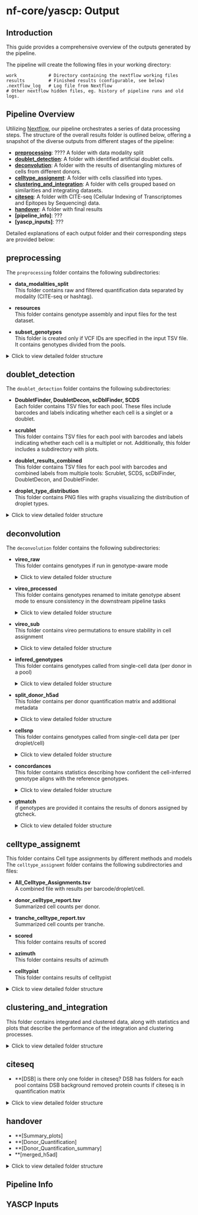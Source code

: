 # nf-core/yascp: Output

## Introduction

This guide provides a comprehensive overview of the outputs generated by the pipeline.

The pipeline will create the following files in your working directory:

```console
work            # Directory containing the nextflow working files
results         # Finished results (configurable, see below)
.nextflow_log   # Log file from Nextflow
# Other nextflow hidden files, eg. history of pipeline runs and old logs.
```

## Pipeline Overview

Utilizing [Nextflow](https://www.nextflow.io/), our pipeline orchestrates a series of data processing steps. The structure of the overall results folder is outlined below, offering a snapshot of the diverse outputs from different stages of the pipeline:

- **[preprocessing](#preprocessing)**: ???? A folder with data modality split
- **[doublet_detection](#doublet_detection)**: A folder with identified artificial doublet cells.
- **[deconvolution](#deconvolution)**: A folder with the results of disentangling mixtures of cells from different donors.
- **[celltype_assignemt](#celltype_assignemt)**: A folder with cells classified into types.
- **[clustering_and_integration](#clustering_and_integration)**:  A folder with cells grouped based on similarities and integrating datasets.
- **[citeseq](#citeseq)**: A folder with CITE-seq (Cellular Indexing of Transcriptomes and Epitopes by Sequencing) data.
- **[handover](#handover)**: A folder with final results
- **[pipeline_info]**: ???
- **[yascp_inputs]**: ???

Detailed explanations of each output folder and their corresponding steps are provided below:

## preprocessing

The `preprocessing` folder contains the following subdirectories:

- **data_modalities_split**  
   This folder contains raw and filtered quantification data separated by modality (CITE-seq or hashtag).

- **resources**  
   This folder contains genotype assembly and input files for the test dataset.

- **subset_genotypes**  
   This folder is created only if VCF IDs are specified in the input TSV file. It contains genotypes divided from the pools.

<details>
<summary>Click to view detailed folder structure</summary>

```
preprocessing/
├── data_modalities_split
│   ├── filterd
│   │   └── Pool1
│   │       ├── Gene_Expression-Pool1.h5ad
│   │       └── Pool1__Gene_Expression
│   ├── preprocess
│   │   └── Pool1
│   │       ├── Gene_Expression-Pool1.h5ad
│   │       └── Pool1__Gene_Expression
│   └── raw
│       └── Pool1
│           ├── Gene_Expression-Pool1.h5ad
│           └── Pool1__Gene_Expression
├── recourses
│   ├── Done.tmp
│   ├── full_test_dataset
│   ├── input_test_data_file.tsv
│   └── input_test_vcf_file.tsv
└── subset_genotypes
    ├── Genotype___AllExpectedGT_Pool1
    └── Genotypes_all_pools.tsv

```
</details>

## doublet_detection

The `doublet_detection` folder contains the following subdirectories:

- **DoubletFinder, DoubletDecon, scDblFinder, SCDS**  
   Each folder contains TSV files for each pool. These files include barcodes and labels indicating whether each cell is a singlet or a doublet.

- **scrublet**  
   This folder contains TSV files for each pool with barcodes and labels indicating whether each cell is a multiplet or not. Additionally, this folder includes a subdirectory with plots.

- **doublet_results_combined**  
   This folder contains TSV files for each pool with barcodes and combined labels from multiple tools: Scrublet, SCDS, scDblFinder, DoubletDecon, and DoubletFinder.

- **droplet_type_distribution**  
   This folder contains PNG files with graphs visualizing the distribution of droplet types.

<details>
<summary>Click to view detailed folder structure</summary>

```
doublet_detection
├── DoubletDecon
│   └── Pool1__DoubletDecon_doublets_singlets.tsv
├── DoubletFinder
│   └── Pool1__DoubletFinder_doublets_singlets.tsv
├── doublet_results_combined
│   └── Pool1__doublet_results_combined.tsv
├── droplet_type_distribution
│   └── Pool1__droplet_type_distribution.png
├── scDblFinder
│   └── Pool1__scDblFinder_doublets_singlets.tsv
├── SCDS
│   └── Pool1__scds_doublets_singlets.tsv
└── scrublet
    ├── plots
    │   ├── Pool1boxplot_total_umi_counts.png
    │   ├── Pool1histogram_multiplet_scores_log.png
    │   ├── Pool1histogram_multiplet_scores.png
    │   └── Pool1histogram_multiplet_zscores.png
    └── Pool1scrublet.tsv
```
</details>

## deconvolution
The `deconvolution` folder contains the following subdirectories:

- **vireo_raw**  
   This folder contains genotypes if run in genotype-aware mode
   <details>
   <summary>Click to view detailed folder structure</summary>

   ```
   vireo_raw
   ├── correlations.png
   ├── Pool1
   │   ├── dubs_removed__Study_Merge_AllExpectedGT_QW4IKXM1N_out.vcf.gz
   │   ├── dubs_removed__Study_Merge_AllExpectedGT_QW4IKXM1N_out.vcf.gz.csi
   │   ├── sub_Pool1_Expected.vcf.gz
   │   └── vireo_Pool1
   ├── donor_corelations_matrix.tsv
   └── matched_donors.txt

   ```
   </details>

- **vireo_processed**  
   This folder contains genotypes renamed to imitate genotype absent mode to ensure consistency in the downstream pipeline tasks
   <details>
   <summary>Click to view detailed folder structure</summary>

   ```
   vireo_processed
   ├── assignments_all_pools.tsv
   └── Pool1
       ├── GT_replace_donor_ids_false.tsv
       ├── GT_replace_GT_donors.vireo_false.vcf.gz
       ├── GT_replace_Pool1_assignments_false.tsv
       ├── GT_replace_Pool1__exp.sample_summary_false.txt
       └── GT_replace_Pool1.sample_summary_false.txt
   ```
   </details>

- **vireo_sub**  
   This folder contains vireo permutations to ensure stability in cell assignment
   <details>
   <summary>Click to view detailed folder structure</summary>

   ```
   vireo_sub
   └── Pool1
       ├── vireo_____1
       │   ├── dubs_removed__Study_Merge_AllExpectedGT_QW4IKXM1N_out.vcf.gz
       │   ├── dubs_removed__Study_Merge_AllExpectedGT_QW4IKXM1N_out.vcf.gz.csi
       │   ├── sub_Pool1_Expected.vcf.gz
       │   └── vireo_Pool1___1
       ├── vireo_____10
       │   ├── dubs_removed__Study_Merge_AllExpectedGT_QW4IKXM1N_out.vcf.gz
       │   ├── dubs_removed__Study_Merge_AllExpectedGT_QW4IKXM1N_out.vcf.gz.csi
       │   ├── sub_Pool1_Expected.vcf.gz
       │   └── vireo_Pool1___10
       ├── vireo_____2
       │   ├── dubs_removed__Study_Merge_AllExpectedGT_QW4IKXM1N_out.vcf.gz
       │   ├── dubs_removed__Study_Merge_AllExpectedGT_QW4IKXM1N_out.vcf.gz.csi
       │   ├── sub_Pool1_Expected.vcf.gz
       │   └── vireo_Pool1___2
       ├── vireo_____3
       │   ├── dubs_removed__Study_Merge_AllExpectedGT_QW4IKXM1N_out.vcf.gz
       │   ├── dubs_removed__Study_Merge_AllExpectedGT_QW4IKXM1N_out.vcf.gz.csi
       │   ├── sub_Pool1_Expected.vcf.gz
       │   └── vireo_Pool1___3
       ├── vireo_____4
       │   ├── dubs_removed__Study_Merge_AllExpectedGT_QW4IKXM1N_out.vcf.gz
       │   ├── dubs_removed__Study_Merge_AllExpectedGT_QW4IKXM1N_out.vcf.gz.csi
       │   ├── sub_Pool1_Expected.vcf.gz
       │   └── vireo_Pool1___4
       ├── vireo_____5
       │   ├── dubs_removed__Study_Merge_AllExpectedGT_QW4IKXM1N_out.vcf.gz
       │   ├── dubs_removed__Study_Merge_AllExpectedGT_QW4IKXM1N_out.vcf.gz.csi
       │   ├── sub_Pool1_Expected.vcf.gz
       │   └── vireo_Pool1___5
       ├── vireo_____6
       │   ├── dubs_removed__Study_Merge_AllExpectedGT_QW4IKXM1N_out.vcf.gz
       │   ├── dubs_removed__Study_Merge_AllExpectedGT_QW4IKXM1N_out.vcf.gz.csi
       │   ├── sub_Pool1_Expected.vcf.gz
       │   └── vireo_Pool1___6
       ├── vireo_____7
       │   ├── dubs_removed__Study_Merge_AllExpectedGT_QW4IKXM1N_out.vcf.gz
       │   ├── dubs_removed__Study_Merge_AllExpectedGT_QW4IKXM1N_out.vcf.gz.csi
       │   ├── sub_Pool1_Expected.vcf.gz
       │   └── vireo_Pool1___7
       ├── vireo_____8
       │   ├── dubs_removed__Study_Merge_AllExpectedGT_QW4IKXM1N_out.vcf.gz
       │   ├── dubs_removed__Study_Merge_AllExpectedGT_QW4IKXM1N_out.vcf.gz.csi
       │   ├── sub_Pool1_Expected.vcf.gz
       │   └── vireo_Pool1___8
       └── vireo_____9
           ├── dubs_removed__Study_Merge_AllExpectedGT_QW4IKXM1N_out.vcf.gz
           ├── dubs_removed__Study_Merge_AllExpectedGT_QW4IKXM1N_out.vcf.gz.csi
           ├── sub_Pool1_Expected.vcf.gz
           └── vireo_Pool1___9
   ```
   </details>



- **infered_genotypes**  
   This folder contains genotypes called from single-cell data (per donor in a pool)
   <details>
   <summary>Click to view detailed folder structure</summary>

   ```
   infered_genotypes
   └── Pool1
       ├── Pool1_headfix_vireo.vcf.gz
       └── Pool1_headfix_vireo.vcf.gz.tbi
   ```
   </details>


- **split_donor_h5ad**  
   This folder contains per donor quantification matrix and additional metadata
   <details>
   <summary>Click to view detailed folder structure</summary>

   ```
   split_donor_h5ad
   └── Pool1
       ├── cell_belongings.tsv
       ├── donor_level_anndata
       │   ├── donor0.Pool1.barcodes.tsv
       │   ├── donor0.Pool1.h5ad
       │   ├── donor1.Pool1.barcodes.tsv
       │   ├── donor1.Pool1.h5ad
       │   ├── donor2.Pool1.barcodes.tsv
       │   ├── donor2.Pool1.h5ad
       │   ├── doublet.Pool1.barcodes.tsv
       │   ├── doublet.Pool1.h5ad
       │   ├── unassigned.Pool1.barcodes.tsv
       │   └── unassigned.Pool1.h5ad
       ├── Pool1.donors.h5ad.assigned.tsv
       ├── Pool1__donors.h5ad.assigned.tsv
       ├── Pool1.donors.h5ad.tsv
       ├── Pool1__donors.h5ad.tsv
       ├── Pool1_exp__donor_n_cells.tsv
       ├── Pool1.h5ad.tsv
       ├── vireo_annot.Pool1.h5ad
       └── Vireo_plots.pdf
   ```
   </details>

- **cellsnp**  
   This folder contains genotypes called from single-cell data per (per droplet/cell)
   <details>
   <summary>Click to view detailed folder structure</summary>

   ```
   cellsnp
   └── cellsnp_Pool1
       ├── cellSNP.base.vcf.gz
       ├── cellSNP.cells.vcf.gz
       ├── cellSNP.samples.tsv
       ├── cellSNP.tag.AD.mtx
       ├── cellSNP.tag.DP.mtx
       └── cellSNP.tag.OTH.mtx
   ```
   </details>

- **concordances**  
   This folder contains statistics describing how confident the cell-inferred genotype aligns with the reference genotypes.
   <details>
   <summary>Click to view detailed folder structure</summary>

   ```
   concordances
   ├── all_variants_description.tsv
   ├── becoming_different_donor.png
   ├── becoming_doublet_donor.png
   ├── becoming_unassigned_donor.png
   ├── Pool1
   │   ├── 1090095_1090095-donor3--each_cells_comparison_with_other_donor.tsv
   │   ├── 1709635_1709635-donor5--each_cells_comparison_with_other_donor.tsv
   │   ├── 2288590_2288590-donor6--each_cells_comparison_with_other_donor.tsv
   │   ├── 2743244_2743244-donor7--each_cells_comparison_with_other_donor.tsv
   │   ├── 2768849_2768849-donor4--each_cells_comparison_with_other_donor.tsv
   │   ├── 2998395_2998395-donor2--each_cells_comparison_with_other_donor.tsv
   │   ├── 3183427_3183427-donor0--each_cells_comparison_with_other_donor.tsv
   │   ├── 3699286_3699286-donor1--each_cells_comparison_with_other_donor.tsv
   │   ├── 4853673_4853673-donor9--each_cells_comparison_with_other_donor.tsv
   │   ├── 5154993_5154993-donor8--each_cells_comparison_with_other_donor.tsv
   │   ├── becoming_different_donor.png
   │   ├── becoming_doublet_donor.png
   │   ├── becoming_unassigned_donor.png
   │   ├── cell_belongings.tsv
   │   ├── cellSNP.cells.vcf.gz
   │   ├── Pool1__joined_df_for_plots.tsv
   │   ├── Pool1_subsampling_donor_swap_quantification.tsv
   │   ├── Discordant_reads_becoming_different_donor_no0.png
   │   ├── Discordant_reads_becoming_different_donor.png
   │   ├── Discordant_reads_by_n_sites_becoming_different_donor_no0.png
   │   ├── Discordant_reads_by_n_sites_becoming_different_donor.png
   │   ├── discordant_sites_in_other_donors_noA2G.tsv
   │   ├── Nr_discordant_uninformative_becoming_different_donor.png
   │   ├── sites_becoming_different_donor_no0.png
   │   ├── sites_becoming_different_donor.png
   │   ├── sites_becoming_different_donor_probs.png
   │   ├── sites_becoming_doublet_donor.png
   │   ├── sites_becoming_unassigned_donor.png
   │   ├── sites_vs_concordance.png
   │   ├── stats_Pool1_gt_donor_assignments.csv
   │   ├── sub_Pool1_Expected.vcf.gz
   │   ├── sub_Pool1_GT_Matched.vcf.gz
   │   ├── subplot_sites_vs_concordance.png
   │   └── Total_reads_becoming_different_donor.png
   ├── Discordant_reads_becoming_different_donor_no0.png
   ├── Discordant_reads_becoming_different_donor.png
   ├── Discordant_reads_by_n_sites_becoming_different_donor_no0.png
   ├── Discordant_reads_by_n_sites_becoming_different_donor.png
   ├── joined_df_for_plots.tsv
   ├── Nr_discordant_uninformative_becoming_different_donor.png
   ├── sites_becoming_different_donor_no0.png
   ├── sites_becoming_different_donor.png
   ├── sites_becoming_different_donor_probs.png
   ├── sites_becoming_doublet_donor.png
   ├── sites_becoming_unassigned_donor.png
   ├── sites_vs_concordance.png
   ├── subplot_sites_vs_concordance.png
   └── Total_reads_becoming_different_donor.png

   ```
   </details>

- **gtmatch**  
   if genotypes are provided it contains the results of donors assigned by gtcheck.
   <details>
   <summary>Click to view detailed folder structure</summary>

   ```
   gtmatch/
   ├── assignments_all_pools.tsv
   └── Pool1
       ├── Done.tmp
       ├── Expected_Withing_expected_Pool1.genome
       ├── GT_replace_PiHAT_Stats_File_Pool1.csv
       ├── InferedExpected_Expected_Infered_Pool1.genome
       ├── InferedGTMatched_Expected_Infered_Pool1.genome
       ├── InferedOnly_Withing_pool_Pool1.genome
       ├── PiHAT_Stats_File_Pool1.csv
       ├── Pool1_gt_donor_assignments.csv
       ├── pool_Pool1_panel_Pool1_Onek1K_gtcheck_donor_assignments.csv
       ├── pool_Pool1_panel_Pool1_Onek1K_gtcheck_score_table.csv
       └── stats_Pool1_gt_donor_assignments.csv
   ```
   </details>

## celltype_assignemt
This folder contains Cell type assignments by different methods and models
The `celltype_assignemt` folder contains the following subdirectories and files:

- **All_Celltype_Assignments.tsv**  
   A combined file with results per barcode/droplet/cell.

- **donor_celltype_report.tsv**  
   Summarized cell counts per donor.

- **tranche_celltype_report.tsv**  
   Summarized cell counts per tranche.

- **scored**  
   This folder contains results of scored
  
- **azimuth**  
   This folder contains results of azimuth
  
- **celltypist**  
   This folder contains results of celltypist

<details>
<summary>Click to view detailed folder structure</summary>

```
celltype_assignemt/
├── All_Celltype_Assignments.tsv
├── azimuth
│   └── PBMC
│       ├── AZ_1.pre_QC_adata_Pool1_Pool1_celltype.l1.mapping_score_umap.pdf
│       ├── AZ_1.pre_QC_adata_Pool1_Pool1_celltype.l1.mapping_score_vln.pdf
│       ├── AZ_1.pre_QC_adata_Pool1_Pool1_celltype.l1.ncells_by_type_barplot.pdf
│       ├── AZ_1.pre_QC_adata_Pool1_Pool1_celltype.l1.prediction_score_umap.pdf
│       ├── AZ_1.pre_QC_adata_Pool1_Pool1_celltype.l1.prediction_score_vln.pdf
│       ├── AZ_1.pre_QC_adata_Pool1_Pool1_celltype.l1.query_umap.pdf
│       └── AZ_1.pre_QC_adata_Pool1_Pool1_predicted_celltype_l1.tsv
├── celltypist
│   ├── COVID19_Immune_Landscape
│   │   └── Pool1
│   │       ├── Pool1___COVID19_Immune_Landscape___decision_matrix.csv
│   │       ├── Pool1___COVID19_Immune_Landscape___predicted_labels.csv
│   │       ├── Pool1___COVID19_Immune_Landscape___probability_matrix.csv
│   │       ├── Pool1_majority_voting.pdf
│   │       ├── Pool1_over_clustering.pdf
│   │       └── Pool1_predicted_labels.pdf
│   ├── Immune_All_High
│   │   └── Pool1
│   │       ├── Pool1___Immune_All_High___decision_matrix.csv
│   │       ├── Pool1___Immune_All_High___predicted_labels.csv
│   │       ├── Pool1___Immune_All_High___probability_matrix.csv
│   │       ├── Pool1_majority_voting.pdf
│   │       ├── Pool1_over_clustering.pdf
│   │       └── Pool1_predicted_labels.pdf
│   └── Immune_All_Low
│       └── Pool1
│           ├── Pool1___Immune_All_Low___decision_matrix.csv
│           ├── Pool1___Immune_All_Low___predicted_labels.csv
│           ├── Pool1___Immune_All_Low___probability_matrix.csv
│           ├── Pool1_majority_voting.pdf
│           ├── Pool1_over_clustering.pdf
│           └── Pool1_predicted_labels.pdf
├── donor_celltype_report.tsv
├── scpred
│   ├── AZ_1.pre_QC_adata_Pool1_AZ_1.pre_QC_adata_Pool1__scpred_prediction.tsv
│   └── AZ_1.pre_QC_adata_Pool1_hier_scpred.RDS
└── tranche_celltype_report.tsv
```
</details>

## clustering_and_integration

This folder contains integrated and clustered data, along with statistics and plots that describe the performance of the integration and clustering processes.

<details>
<summary>Click to view detailed folder structure</summary>

```
clustering_and_integration/
├── normalize=total_count.vars_to_regress=none
│   ├── adatametadata.tsv.gz
│   ├── adatanormalized.h5ad
│   ├── adatanormalized_pcacounts.h5ad
│   ├── adatanormalized_pca.h5ad
│   ├── adatanormalized_pcaknee.tsv
│   ├── adatapcs.tsv.gz
│   ├── donor_level_anndata_QCfiltered
│   │   └── Pool1___sample_QCd_adata.h5ad
│   ├── plots
│   ├── reduced_dims-null-bbknn.batch=experiment_id.n_pcs=20
│   │   ├── cluster.number_neighbors=-1.method=leiden.resolution=0.1
│   │   │   ├── clustering_0.1clustered.h5ad
│   │   │   ├── clustering_0.1clustered.tsv.gz
│   │   │   ├── dotplot_sampleclustering_0.1clustered_ncells0.pdf
│   │   │   ├── dotplot_sampleclustering_0.1clustered_ncellsless5.pdf
│   │   │   ├── dotplot_sampleclustering_0.1clustered.pdf
│   │   │   ├── plots
│   │   │   ├── sccaf
│   │   │   └── validate_resolution
│   │   ├── cluster.number_neighbors=-1.method=leiden.resolution=0.5
│   │   ├── cluster.number_neighbors=-1.method=leiden.resolution=1.0
│   │   ├── cluster.number_neighbors=-1.method=leiden.resolution=5.0
│   │   ├── outfile_adatabbknn.h5ad
│   │   ├── plots
│   │   ├── reduced_dims.tsv.gz
│   │   ├── resolution_tuningmerged_model_report.tsv.gz
│   │   ├── resolution_tuningmerged_test_result.tsv.gz
│   │   └── umap_gather_out.h5ad
│   ├── reduced_dims-null-harmony.n_pcs=20.variables=experiment_id.thetas=1.0
│   │   ├── cluster.number_neighbors=15.method=leiden.resolution=0.1
│   │   ├── cluster.number_neighbors=15.method=leiden.resolution=0.5
│   │   ├── cluster.number_neighbors=15.method=leiden.resolution=1.0
│   │   ├── cluster.number_neighbors=15.method=leiden.resolution=5.0
│   │   ├── plots
│   │   ├── reduced_dims.tsv.gz
│   │   ├── resolution_tuningmerged_model_report.tsv.gz
│   │   ├── resolution_tuningmerged_test_result.tsv.gz
│   │   └── umap_gather_out.h5ad
│   └── reduced_dims-null-pca.n_pcs=20
│       ├── clustering_and_integration
│       │   └── plots
│       └── reduced_dims.tsv.gz
└── plots

```
</details>

## citeseq

- **[DSB] is there only one folder in citeseq? DSB has folders for each pool
contains DSB background removed protein counts if citeseq is in quantification matrix

<details>
<summary>Click to view detailed folder structure</summary>

```
citeseq/
└── DSB
    └── Pool1
        └── CITE__Pool1
```
</details>

## handover
- **[Summary_plots]
- **[Donor_Quantification]
- **[Donor_Quantification_summary]
- **[merged_h5ad]

<details>
<summary>Click to view detailed folder structure</summary>

```
handover/
├── Donor_Quantification
├── Donor_Quantification_summary
├── merged_h5ad
└── Summary_plots
└── UMAPs
```
</details>

## Pipeline Info

## YASCP Inputs

